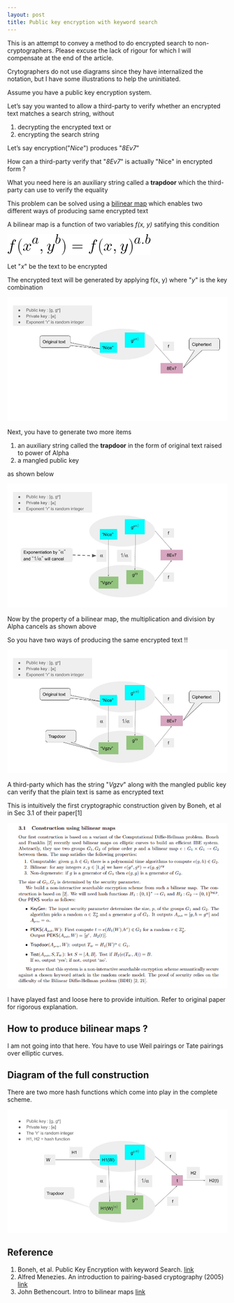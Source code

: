 ```yaml
---
layout: post
title: Public key encryption with keyword search
---
```


This is an attempt to convey a method to do encrypted search to non-cryptographers. Please excuse the lack of rigour for which I will compensate at the end of the article.

Crytographers do not use diagrams since they have internalized the notation, but I have some illustrations to help the uninitiated.

Assume you have a public key encryption system.

Let’s say you wanted to allow a third-party to verify whether an encrypted text matches a search string, without 
1. decrypting the encrypted text or 
2. encrypting the search string

Let’s say encryption("*Nice*") produces "*8Ev7*"

How can a third-party verify that "*8Ev7*" is actually "Nice" in encrypted form ?

What you need here is an auxiliary string called a **trapdoor** which the third-party can use to verify the equality

This problem can be solved using a <a href="https://en.wikipedia.org/wiki/Bilinear_map">bilinear map</a> which enables two different ways of producing same encrypted text

A bilinear map is a function of two variables *f(x, y)* satifying this condition

![eqn1](/post_images/firsteqn.gif)

Let "*x*" be the text to be encrypted

The encrypted text will be generated by applying f(x, y) where "*y*" is the key combination

![pic1](/post_images/pic1.jpg)

Next, you have to generate two more items
1. an auxiliary string called the **trapdoor** in the form of original text raised to power of Alpha
2. a mangled public key

as shown below

![pic2](/post_images/pic2.jpg)

Now by the property of a bilinear map, the multiplication and division by Alpha cancels as shown above

So you have two ways of producing the same encrypted text !!

![pic3](/post_images/pic3.jpg)

A third-party which has the string "*Vgzv*" along with the mangled public key can verify that the plain text is same as encrypted text

This is intuitively the first cryptographic construction given by Boneh, et al in Sec 3.1 of their paper[1] 

![pic4](/post_images/peks_paper.png)


I have played fast and loose here to provide intuition.  Refer to original paper for rigorous explanation.

## How to produce bilinear maps ?  

I am not going into that here. You have to use Weil pairings or Tate pairings over elliptic curves.  

## Diagram of the full construction

There are two more hash functions which come into play in the complete scheme.

![pic4](/post_images/full_scheme.jpg)

## Reference

1. Boneh, et al.  Public Key Encryption with keyword Search.  <a href="https://crypto.stanford.edu/~dabo/pubs/papers/encsearch.pdf"> link </a>
2. Alfred Menezies.  An introduction to pairing-based cryptography (2005) <a href="http://www.math.uwaterloo.ca/~ajmeneze/publications/pairings"> link </a>
3. John Bethencourt.  Intro to bilinear maps <a href="https://people.csail.mit.edu/alinush/6.857-spring-2015/papers/bilinear-maps.pdf"> link </a>

